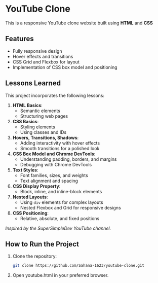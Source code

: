 # YouTube Clone

This is a responsive YouTube clone website built using **HTML** and **CSS**

## Features
- Fully responsive design
- Hover effects and transitions
- CSS Grid and Flexbox for layout
- Implementation of CSS box model and positioning

## Lessons Learned
This project incorporates the following lessons:

1. **HTML Basics**:
   - Semantic elements
   - Structuring web pages
2. **CSS Basics**:
   - Styling elements
   - Using classes and IDs
3. **Hovers, Transitions, Shadows**:
   - Adding interactivity with hover effects
   - Smooth transitions for a polished look
4. **CSS Box Model and Chrome DevTools**:
   - Understanding padding, borders, and margins
   - Debugging with Chrome DevTools
5. **Text Styles**:
   - Font families, sizes, and weights
   - Text alignment and spacing
6. **CSS Display Property**:
   - Block, inline, and inline-block elements
7. **Nested Layouts**:
   - Using `div` elements for complex layouts
   - Nested Flexbox and Grid for responsive designs
8. **CSS Positioning**:
   - Relative, absolute, and fixed positions

*Inspired by the SuperSimpleDev YouTube channel.*

## How to Run the Project
1. Clone the repository:
   ```bash
   git clone https://github.com/Sahana-1623/youtube-clone.git
   
2. Open youtube.html in your preferred browser.

